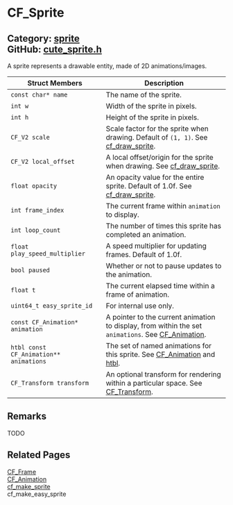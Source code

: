[](../header.md ':include')

# CF_Sprite

Category: [sprite](/api_reference?id=sprite)  
GitHub: [cute_sprite.h](https://github.com/RandyGaul/cute_framework/blob/master/include/cute_sprite.h)  
---

A sprite represents a drawable entity, made of 2D animations/images.

Struct Members | Description
--- | ---
`const char* name` | The name of the sprite.
`int w` | Width of the sprite in pixels.
`int h` | Height of the sprite in pixels.
`CF_V2 scale` | Scale factor for the sprite when drawing. Default of `(1, 1)`. See [cf_draw_sprite](/draw/cf_draw_sprite.md).
`CF_V2 local_offset` | A local offset/origin for the sprite when drawing. See [cf_draw_sprite](/draw/cf_draw_sprite.md).
`float opacity` | An opacity value for the entire sprite. Default of 1.0f. See [cf_draw_sprite](/draw/cf_draw_sprite.md).
`int frame_index` | The current frame within `animation` to display.
`int loop_count` | The number of times this sprite has completed an animation.
`float play_speed_multiplier` | A speed multiplier for updating frames. Default of 1.0f.
`bool paused` | Whether or not to pause updates to the animation.
`float t` | The current elapsed time within a frame of animation.
`uint64_t easy_sprite_id` | For internal use only.
`const CF_Animation* animation` | A pointer to the current animation to display, from within the set `animations`. See [CF_Animation](/sprite/cf_animation.md).
`htbl const CF_Animation** animations` | The set of named animations for this sprite. See [CF_Animation](/sprite/cf_animation.md) and [htbl](/hash/htbl.md).
`CF_Transform transform` | An optional transform for rendering within a particular space. See [CF_Transform](/math/cf_transform.md).

## Remarks

TODO

## Related Pages

[CF_Frame](/sprite/cf_frame.md)  
[CF_Animation](/sprite/cf_animation.md)  
[cf_make_sprite](/sprite/cf_make_sprite.md)  
cf_make_easy_sprite  
